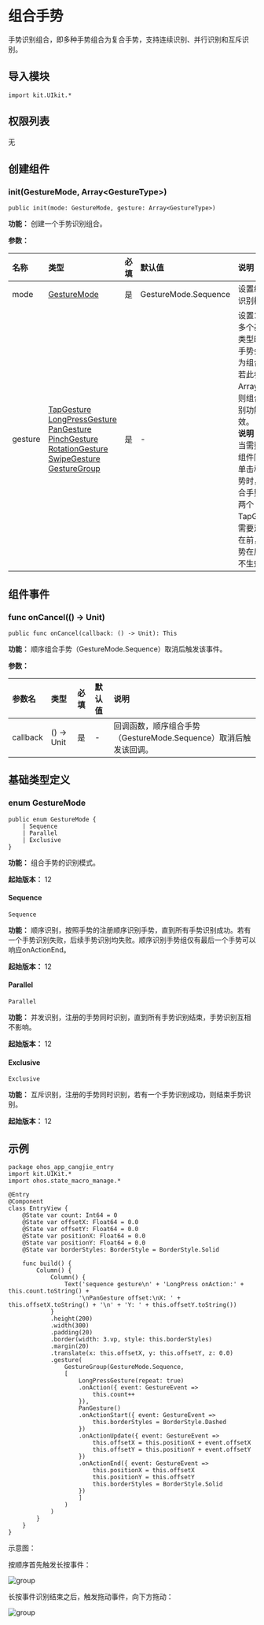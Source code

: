 # 组合手势

手势识别组合，即多种手势组合为复合手势，支持连续识别、并行识别和互斥识别。

## 导入模块

```cangjie
import kit.UIkit.*
```

## 权限列表

无

## 创建组件

### init(GestureMode, Array\<GestureType>)

```cangjie
public init(mode: GestureMode, gesture: Array<GestureType>)
```

**功能：** 创建一个手势识别组合。

**参数：**

|名称|类型|必填|默认值|说明|
|:---|:---|:---|:---|:---|
|mode|[GestureMode](#enum-gesturemode)|是|GestureMode.Sequence|设置组合手势识别模式。|
|gesture|[TapGesture](./cj-universal-gesture-tapgesture.md)<br>[LongPressGesture](./cj-universal-gesture-longpressgesture.md)<br>[PanGesture](./cj-universal-gesture-pangesture.md)<br>[PinchGesture](./cj-universal-gesture-pinchgesture.md)<br>[RotationGesture](./cj-universal-gesture-rotationgesture.md)<br>[SwipeGesture](./cj-universal-gesture-swipegesture.md)<br>[GestureGroup](./cj-universal-gesture-groupgesture.md)|是|-|设置1个或者多个基础手势类型时，这些手势会被识别为组合手势。若此参数Array长度为0则组合手势识别功能不生效。<br>**说明：**<br>当需要为一个组件同时添加单击和双击手势时，可在组合手势中添加两个TapGesture，需要双击手势在前，单击手势在后，否则不生效。|

## 组件事件

### func onCancel(() -> Unit)

```cangjie
public func onCancel(callback: () -> Unit): This
```

**功能：** 顺序组合手势（GestureMode.Sequence）取消后触发该事件。

**参数：**

|参数名|类型|必填|默认值|说明|
|:---|:---|:---|:---|:---|
|callback|() \-> Unit|是|-|回调函数，顺序组合手势（GestureMode.Sequence）取消后触发该回调。|

## 基础类型定义

### enum GestureMode

```cangjie
public enum GestureMode {
    | Sequence
    | Parallel
    | Exclusive
}
```

**功能：** 组合手势的识别模式。

**起始版本：** 12

#### Sequence

```cangjie
Sequence
```

**功能：** 顺序识别，按照手势的注册顺序识别手势，直到所有手势识别成功。若有一个手势识别失败，后续手势识别均失败。顺序识别手势组仅有最后一个手势可以响应onActionEnd。

**起始版本：** 12

#### Parallel

```cangjie
Parallel
```

**功能：** 并发识别，注册的手势同时识别，直到所有手势识别结束，手势识别互相不影响。

**起始版本：** 12

#### Exclusive

```cangjie
Exclusive
```

**功能：** 互斥识别，注册的手势同时识别，若有一个手势识别成功，则结束手势识别。

**起始版本：** 12

## 示例

<!-- run -->

```cangjie
package ohos_app_cangjie_entry
import kit.UIKit.*
import ohos.state_macro_manage.*

@Entry
@Component
class EntryView {
    @State var count: Int64 = 0
    @State var offsetX: Float64 = 0.0
    @State var offsetY: Float64 = 0.0
    @State var positionX: Float64 = 0.0
    @State var positionY: Float64 = 0.0
    @State var borderStyles: BorderStyle = BorderStyle.Solid

    func build() {
        Column() {
            Column() {
                Text('sequence gesture\n' + 'LongPress onAction:' + this.count.toString() +
                    '\nPanGesture offset:\nX: ' + this.offsetX.toString() + '\n' + 'Y: ' + this.offsetY.toString())
            }
            .height(200)
            .width(300)
            .padding(20)
            .border(width: 3.vp, style: this.borderStyles)
            .margin(20)
            .translate(x: this.offsetX, y: this.offsetY, z: 0.0)
            .gesture(
                GestureGroup(GestureMode.Sequence,
                [
                    LongPressGesture(repeat: true)
                    .onAction({ event: GestureEvent =>
                        this.count++
                    }),
                    PanGesture()
                    .onActionStart({ event: GestureEvent =>
                        this.borderStyles = BorderStyle.Dashed
                    })
                    .onActionUpdate({ event: GestureEvent =>
                        this.offsetX = this.positionX + event.offsetX
                        this.offsetY = this.positionY + event.offsetY
                    })
                    .onActionEnd({ event: GestureEvent =>
                        this.positionX = this.offsetX
                        this.positionY = this.offsetY
                        this.borderStyles = BorderStyle.Solid
                    })
                    ]
                )
            )
        }
    }
}
```

示意图：

按顺序首先触发长按事件：

![group](figures/group_gesture_1.gif)

长按事件识别结束之后，触发拖动事件，向下方拖动：

![group](figures/group_gesture_2.gif)
